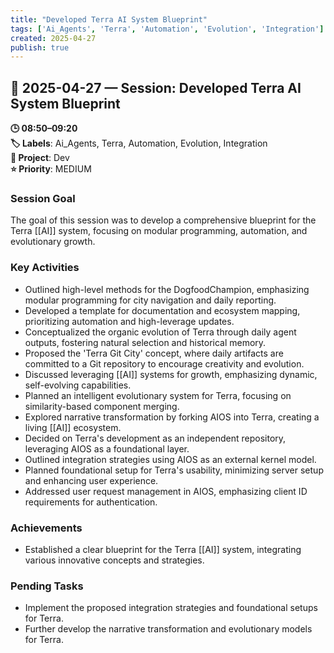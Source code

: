 ```yaml
---
title: "Developed Terra AI System Blueprint"
tags: ['Ai_Agents', 'Terra', 'Automation', 'Evolution', 'Integration']
created: 2025-04-27
publish: true
---
```


## 📅 2025-04-27 — Session: Developed Terra AI System Blueprint

**🕒 08:50–09:20**  
**🏷️ Labels**: Ai_Agents, Terra, Automation, Evolution, Integration  
**📂 Project**: Dev  
**⭐ Priority**: MEDIUM  


### Session Goal
The goal of this session was to develop a comprehensive blueprint for the Terra [[AI]] system, focusing on modular programming, automation, and evolutionary growth.

### Key Activities
- Outlined high-level methods for the DogfoodChampion, emphasizing modular programming for city navigation and daily reporting.
- Developed a template for documentation and ecosystem mapping, prioritizing automation and high-leverage updates.
- Conceptualized the organic evolution of Terra through daily agent outputs, fostering natural selection and historical memory.
- Proposed the 'Terra Git City' concept, where daily artifacts are committed to a Git repository to encourage creativity and evolution.
- Discussed leveraging [[AI]] systems for growth, emphasizing dynamic, self-evolving capabilities.
- Planned an intelligent evolutionary system for Terra, focusing on similarity-based component merging.
- Explored narrative transformation by forking AIOS into Terra, creating a living [[AI]] ecosystem.
- Decided on Terra's development as an independent repository, leveraging AIOS as a foundational layer.
- Outlined integration strategies using AIOS as an external kernel model.
- Planned foundational setup for Terra's usability, minimizing server setup and enhancing user experience.
- Addressed user request management in AIOS, emphasizing client ID requirements for authentication.

### Achievements
- Established a clear blueprint for the Terra [[AI]] system, integrating various innovative concepts and strategies.

### Pending Tasks
- Implement the proposed integration strategies and foundational setups for Terra.
- Further develop the narrative transformation and evolutionary models for Terra.
